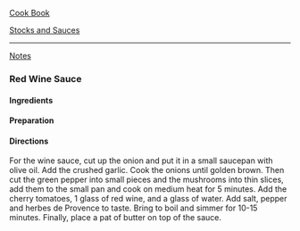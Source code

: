 [Cook Book](https://github.com/vmsmith/CookBook/blob/master/README.md)  

[Stocks and Sauces](https://github.com/vmsmith/CookBook/blob/master/stocks_sauces.md)  

-----  

[Notes](https://github.com/vmsmith/CookBook/blob/master/notes.md)  

### Red Wine Sauce  

#### Ingredients  


#### Preparation  


#### Directions  

For the wine sauce, cut up the onion and put it in a small saucepan with olive oil. Add the crushed garlic. Cook the onions until golden brown. Then cut the green pepper into small pieces and the mushrooms into thin slices, add them to the small pan and cook on medium heat for 5 minutes. Add the cherry tomatoes, 1 glass of red wine, and a glass of water. Add salt, pepper and herbes de Provence to taste. Bring to boil and simmer for 10-15 minutes. Finally, place a pat of butter on top of the sauce.

